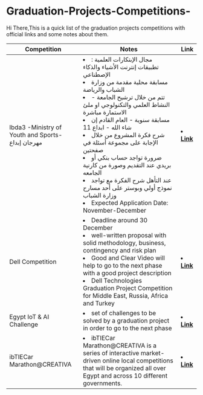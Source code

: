 # Graduation-Projects-Competitions-
Hi There,This is a quick list of the graduation projects competitions with official links and some notes about them. 
  <table>  
        <thead>
           <th> Competition </th>
           <th> Notes </th>
           <th> Link </th>
        </thead>
        <tr>
            <td> Ibda3 -Ministry of Youth and Sports- مهرجان إبداع </td>
            <td> <li> مجال الإبتكارات العلمية : تطبيقات إنترنت الأشياء والذكاء الإصطناعي </li> 
                 <li> مسابقة محلية مقدمة من وزارة الشباب والرياضة </li>
                 <li> تتم من خلال ترشيح الجامعة - النشاط العلمي والتكنولوجي او ملئ الاستمارة مباشرة  </li>
                 <li> مسابقة سنوية - العام القادم إن شاء الله - ابداع 11 </li>
                 <li> شرح فكرة المشروع من خلال الإجابة على مجموعة أسئلة في صفحتين  </li>
                 <li> ضرورة تواجد حساب بنكي أو بريدي عند التقديم وصورة من كارنية الجامعه </li>
                 <li>  عند التأهل شرح الفكرة مع تواجد نموذج أولي وبوستر على أحد مسارح وزارة الشباب  </li>
                 <li> Expected Application Date: November-December </li>
            </td>
            <td> <li> <a href="https://www.facebook.com/ibda3.6/"> <b> Link </b></a> </li> </td>
       </tr>
       <tr>
         <td> Dell Competition </td>
         <td>   <li> Deadline around 30 December </li>
                <li> well-written proposal with solid methodology, business, contingency and risk plan </li>
                <li> Good and Clear Video will help to go to the next phase with a good project description </li> 
                <li> Dell Technologies Graduation Project Competition for Middle East, Russia, Africa and Turkey </li> </td>
         <td> <li> <a href="https://emcenvisionthefuture.com/"> <b> Link </b> </a> </li>  </td>
         </tr>
         <tr>
            <td> Egypt IoT & AI Challenge </td>
            <td> <li> set of challenges to be solved by a graduation project in order to go to the next phase </li> </td>
            <td> <li> <a href="https://egypt.arabiotai.org/"> <b> Link </b> </a> </li>  </td>
         </tr>
         <tr>
           <td> ibTIECar Marathon@CREATIVA </td>
           <td> <li> ibTIECar Marathon@CREATIVA is a series of interactive market-driven online local competitions that will be organized all over Egypt and across 10 different governments.  </li> </td>
           <td> <li> <a href="https://tiec.gov.eg/english/programs/ibtiecar-marathon-creativa/Pages/default.aspx"> <b> Link </b> </a> </li>  </td>
         </tr>
